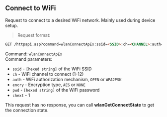 ## Connect to WiFi

Request to connect to a desired WiFi network. Mainly used during device setup.

> Request format:

```html
GET /httpapi.asp?command=wlanConnectApEx:ssid=<SSID>:ch=<CHANNEL>:auth=<AUTH>:encry=<ENCRYPT>:pwd=<PASSWORD>:chext=1
```

Command: `wlanConnectApEx`  
Command parameters:

* `ssid` - `[hexed string]` of the WiFi SSID
* `ch` - WiFi channel to connect (1-12)
* `auth` - WiFi authorization mechanism, `OPEN` or `WPA2PSK`
* `encry` - Encryption type, `AES` or `NONE`
* `pwd` - `[hexed string]` of the WiFi password
* `chext` - 1

<aside class="notice">
This request has no response, you can call <strong>wlanGetConnectState</strong> to get the connection state.
</aside>
